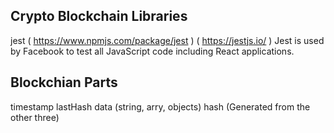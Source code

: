 ## Crypto Blockchain Libraries   
  jest ( https://www.npmjs.com/package/jest ) ( https://jestjs.io/ ) Jest is used by Facebook to test all JavaScript code including React applications.
  

## Blockchian Parts
  timestamp
  lastHash
  data (string, arry, objects)
  hash (Generated from the other three)
